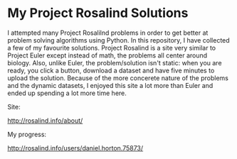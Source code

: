 My Project Rosalind Solutions
=============================

I attempted many Project Rosalilnd problems in order to get better at problem solving algorithms using Python. In this repository,
I have collected a few of my favourite solutions. Project Rosalind is a site very similar to Project Euler except instead of math, the problems
all center around biology. Also, unlike Euler, the problem/solution isn't static: when you are ready, you click a button, download a dataset 
and have five minutes to upload the solution. Because of the more concerete nature of the problems and the dynamic datasets, I enjoyed this site
a lot more than Euler and ended up spending a lot more time here.

Site:

http://rosalind.info/about/

My progress:

http://rosalind.info/users/daniel.horton.75873/